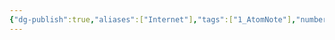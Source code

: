 ```yaml
---
{"dg-publish":true,"aliases":["Internet"],"tags":["1_AtomNote"],"number headings":"auto, first-level 1, max 6, A.1.","Created-Date":"2024-02-29 10:28:46","Modified-Date":"2024-04-18 11:53:19","permalink":"/A01_Lessons/Ab05_计算机通信与网络/因特网/","dgPassFrontmatter":true}
---
```


